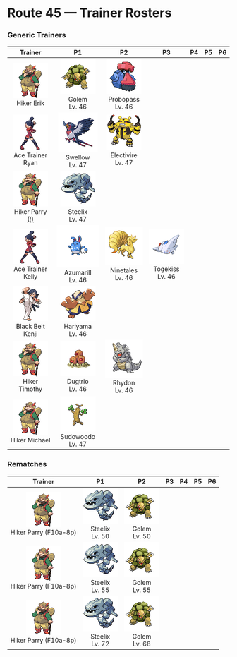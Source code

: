 # Route 45 — Trainer Rosters

### Generic Trainers

| Trainer | P1 | P2 | P3 | P4 | P5 | P6 |
|:-------:|:--:|:--:|:--:|:--:|:--:|:--:|
| ![Hiker Erik](../../assets/trainers/hiker.png "Hiker Erik")<br>Hiker Erik | ![Golem](../../assets/sprites/golem/front.gif "Golem")<br>Golem<br>Lv. 46 | ![Probopass](../../assets/sprites/probopass/front.gif "Probopass")<br>Probopass<br>Lv. 46 |
| ![Ace Trainer Ryan](../../assets/trainers/ace_trainer.png "Ace Trainer Ryan")<br>Ace Trainer Ryan | ![Swellow](../../assets/sprites/swellow/front.gif "Swellow")<br>Swellow<br>Lv. 47 | ![Electivire](../../assets/sprites/electivire/front.gif "Electivire")<br>Electivire<br>Lv. 47 |
| ![Hiker Parry (!)](../../assets/trainers/hiker.png "Hiker Parry (!)")<br>Hiker Parry [(!)](#rematches) | ![Steelix](../../assets/sprites/steelix/front.gif "Steelix")<br>Steelix<br>Lv. 47 |
| ![Ace Trainer Kelly](../../assets/trainers/ace_trainer.png "Ace Trainer Kelly")<br>Ace Trainer Kelly | ![Azumarill](../../assets/sprites/azumarill/front.gif "Azumarill")<br>Azumarill<br>Lv. 46 | ![Ninetales](../../assets/sprites/ninetales/front.gif "Ninetales")<br>Ninetales<br>Lv. 46 | ![Togekiss](../../assets/sprites/togekiss/front.gif "Togekiss")<br>Togekiss<br>Lv. 46 |
| ![Black Belt Kenji](../../assets/trainers/black_belt.png "Black Belt Kenji")<br>Black Belt Kenji | ![Hariyama](../../assets/sprites/hariyama/front.gif "Hariyama")<br>Hariyama<br>Lv. 46 |
| ![Hiker Timothy](../../assets/trainers/hiker.png "Hiker Timothy")<br>Hiker Timothy | ![Dugtrio](../../assets/sprites/dugtrio/front.gif "Dugtrio")<br>Dugtrio<br>Lv. 46 | ![Rhydon](../../assets/sprites/rhydon/front.gif "Rhydon")<br>Rhydon<br>Lv. 46 |
| ![Hiker Michael](../../assets/trainers/hiker.png "Hiker Michael")<br>Hiker Michael | ![Sudowoodo](../../assets/sprites/sudowoodo/front.gif "Sudowoodo")<br>Sudowoodo<br>Lv. 47 |


### Rematches

| Trainer | P1 | P2 | P3 | P4 | P5 | P6 |
|:-------:|:--:|:--:|:--:|:--:|:--:|:--:|
| ![Hiker Parry (F10a-8p)](../../assets/trainers/hiker.png "Hiker Parry (F10a-8p)")<br>Hiker Parry (F10a-8p) | ![Steelix](../../assets/sprites/steelix/front.gif "Steelix")<br>Steelix<br>Lv. 50 | ![Golem](../../assets/sprites/golem/front.gif "Golem")<br>Golem<br>Lv. 50 |
| ![Hiker Parry (F10a-8p)](../../assets/trainers/hiker.png "Hiker Parry (F10a-8p)")<br>Hiker Parry (F10a-8p) | ![Steelix](../../assets/sprites/steelix/front.gif "Steelix")<br>Steelix<br>Lv. 55 | ![Golem](../../assets/sprites/golem/front.gif "Golem")<br>Golem<br>Lv. 55 |
| ![Hiker Parry (F10a-8p)](../../assets/trainers/hiker.png "Hiker Parry (F10a-8p)")<br>Hiker Parry (F10a-8p) | ![Steelix](../../assets/sprites/steelix/front.gif "Steelix")<br>Steelix<br>Lv. 72 | ![Golem](../../assets/sprites/golem/front.gif "Golem")<br>Golem<br>Lv. 68 |

